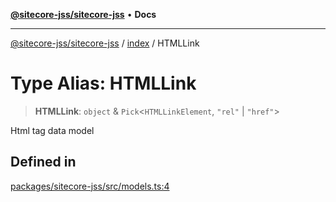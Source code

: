 [**@sitecore-jss/sitecore-jss**](../../README.md) • **Docs**

***

[@sitecore-jss/sitecore-jss](../../README.md) / [index](../README.md) / HTMLLink

# Type Alias: HTMLLink

> **HTMLLink**: `object` & `Pick`\<`HTMLLinkElement`, `"rel"` \| `"href"`\>

Html <link> tag data model

## Defined in

[packages/sitecore-jss/src/models.ts:4](https://github.com/Sitecore/jss/blob/dee092415f12bcdad68eb71976eb7c8871273c91/packages/sitecore-jss/src/models.ts#L4)
